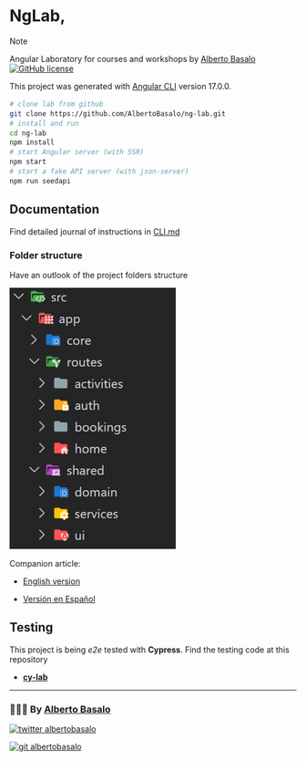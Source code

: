 # NgLab,

> [!NOTE]
> Angular Laboratory for courses and workshops by [Alberto Basalo](https://albertobasalo.dev) [![GitHub license](https://img.shields.io/github/license/AlbertoBasalo/cy-lab?style=for-the-badge)](https://albertobasalo.dev)

This project was generated with [Angular CLI](https://github.com/angular/angular-cli) version 17.0.0.

```bash
# clone lab from github
git clone https://github.com/AlbertoBasalo/ng-lab.git
# install and run
cd ng-lab
npm install
# start Angular server (with SSR)
npm start
# start a fake API server (with json-server)
npm run seedapi
```

## Documentation

Find detailed journal of instructions in [CLI.md](CLI.md)

### Folder structure

Have an outlook of the project folders structure

![Folders](docs/folders.png)

Companion article:

- [English version](https://medium.com/@albertobasalo/file-and-folder-structure-for-angular-applications-3130efc582e3)

- [Versión en Español](https://www.linkedin.com/pulse/estructura-de-archivos-y-carpetas-para-aplicaciones-angular-basalo-3vcff)

## Testing

This project is being _e2e_ tested with **Cypress**. Find the testing code at this repository

- [**cy-lab**](https://github.com/AlbertoBasalo/cy-lab)

---

<footer>
  <h3>🧑🏼‍💻 By <a href="https://albertobasalo.dev" target="blank">Alberto Basalo</a> </h3>
  <p>
    <a href="https://twitter.com/albertobasalo" target="blank">
      <img src="https://img.shields.io/twitter/follow/albertobasalo?logo=twitter&style=for-the-badge" alt="twitter albertobasalo" />
    </a>
  </p>
  <p>
    <a href="https://github.com/albertobasalo" target="blank">
      <img 
        src="https://img.shields.io/github/followers/albertobasalo?logo=github&label=profile albertobasalo&style=for-the-badge" alt="git albertobasalo" />
    </a>
  </p>
</footer>
